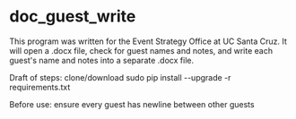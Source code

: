 # doc_guest_write
This program was written for the Event Strategy Office at UC Santa Cruz. It will open a .docx file, check for guest names and notes, and write each guest's name and notes into a separate .docx file.


Draft of steps:
clone/download
sudo pip install --upgrade -r requirements.txt

Before use:
ensure every guest has newline between other guests
